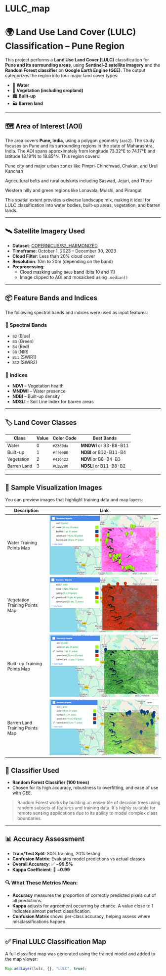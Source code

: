 # LULC_map

# 🌍 Land Use Land Cover (LULC) Classification – Pune Region

This project performs a **Land Use Land Cover (LULC)** classification for **Pune and its surrounding areas**, using **Sentinel-2 satellite imagery** and the **Random Forest classifier** on **Google Earth Engine (GEE)**. The output categorizes the region into four major land cover types:

- 🌊 **Water**
- 🌾 **Vegetation (including cropland)**
- 🏙️ **Built-up**
- 🏜️ **Barren land**

---

## 🗺️ Area of Interest (AOI)

The area covers **Pune, India**, using a polygon geometry (`aoi2`). The study focuses on Pune and its surrounding regions in the state of Maharashtra, India. The AOI spans approximately from longitude 73.32°E to 74.17°E and latitude 18.19°N to 18.85°N. This region covers:

Pune city and major urban zones like Pimpri-Chinchwad, Chakan, and Uruli Kanchan

Agricultural belts and rural outskirts including Saswad, Jejuri, and Theur

Western hilly and green regions like Lonavala, Mulshi, and Pirangut

This spatial extent provides a diverse landscape mix, making it ideal for LULC classification into water bodies, built-up areas, vegetation, and barren lands.

---

## 🛰️ Satellite Imagery Used

- **Dataset**: [COPERNICUS/S2_HARMONIZED](https://developers.google.com/earth-engine/datasets/catalog/COPERNICUS_S2_HARMONIZED)
- **Timeframe**: October 1, 2023 – December 30, 2023
- **Cloud Filter**: Less than 20% cloud cover
- **Resolution**: 10m to 20m (depending on the band)
- **Preprocessing**: 
  - Cloud masking using `QA60` band (bits 10 and 11)
  - Image clipped to AOI and mosaicked using `.median()`

---

## 📦 Feature Bands and Indices

The following spectral bands and indices were used as input features:

### 🔹 Spectral Bands
- `B2` (Blue)
- `B3` (Green)
- `B4` (Red)
- `B8` (NIR)
- `B11` (SWIR1)
- `B12` (SWIR2)

### 🔸 Indices
- **NDVI** – Vegetation health  
- **MNDWI** – Water presence  
- **NDBI** – Built-up density  
- **NDSLI** – Soil Line Index for barren areas  

---

## 🏷️ Land Cover Classes

| Class         | Value | Color Code | Best Bands |
|---------------|-------|------------|------------|
| Water         | 0     | `#2389da`  | **MNDWI** or B3-B8-B11 |
| Built-up      | 1     | `#ff0000`  | **NDBI** or B12-B11-B4 |
| Vegetation    | 2     | `#416422`  | **NDVI** or B8-B4-B3 |
| Barren Land   | 3     | `#C2B280`  | **NDSLI** or B11-B8-B2 |

---

## 📸 Sample Visualization Images

You can preview images that highlight training data and map layers:

| Description | Link |
|-------------|------------|
| Water Training Points Map | ![Water](waterTP.png) |
| Vegetation Training Points Map | ![Vegetation](greenLandTP.png) |
| Built-up Training Points Map | ![Built-up](builtUpTP.png) |
| Barren Land Training Points Map | ![Barren](barrenLandTP.png) |



## 🤖 Classifier Used

- **Random Forest Classifier (100 trees)**  
- Chosen for its high accuracy, robustness to overfitting, and ease of use with GEE.

> Random Forest works by building an ensemble of decision trees using random subsets of features and training data. It's highly suitable for remote sensing applications due to its ability to model complex class boundaries.

---

## 📊 Accuracy Assessment

- **Train/Test Split**: 80% training, 20% testing
- **Confusion Matrix**: Evaluates model predictions vs actual classes
- **Overall Accuracy**: ✅ ~**99.5%**
- **Kappa Coefficient**: 🤝 ~**0.99**

### 🔍 What These Metrics Mean:
- **Accuracy** measures the proportion of correctly predicted pixels out of all predictions.
- **Kappa** adjusts for agreement occurring by chance. A value close to 1 indicates almost perfect classification.
- **Confusion Matrix** shows per-class accuracy, helping assess where misclassifications happen.

---

## ✅ Final LULC Classification Map

A full classified map was generated using the trained model and added to the map viewer:

```javascript
Map.addLayer(lulc, {}, "LULC", true);

